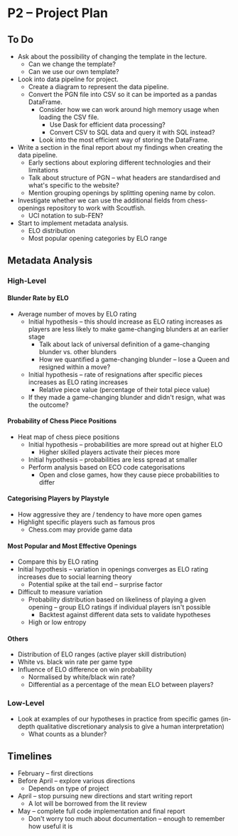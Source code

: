 # P2 – Project Plan

## To Do
- Ask about the possibility of changing the template in the lecture.
	- Can we change the template?
	- Can we use our own template?
- Look into data pipeline for project.
	- Create a diagram to represent the data pipeline.
	- Convert the PGN file into CSV so it can be imported as a pandas DataFrame.
		- Consider how we can work around high memory usage when loading the CSV file.
			- Use Dask for efficient data processing?
			- Convert CSV to SQL data and query it with SQL instead?
		- Look into the most efficient way of storing the DataFrame.
- Write a section in the final report about my findings when creating the data pipeline.
	- Early sections about exploring different technologies and their limitations
	- Talk about structure of PGN – what headers are standardised and what's specific to the website?
	- Mention grouping openings by splitting opening name by colon.
- Investigate whether we can use the additional fields from chess-openings repository to work with Scoutfish.
	- UCI notation to sub-FEN?
- Start to implement metadata analysis.
	- ELO distribution
	- Most popular opening categories by ELO range

## Metadata Analysis
### High-Level
#### Blunder Rate by ELO
- Average number of moves by ELO rating
	- Initial hypothesis – this should increase as ELO rating increases as players are less likely to make game-changing blunders at an earlier stage
		- Talk about lack of universal definition of a game-changing blunder vs. other blunders
		- How we quantified a game-changing blunder – lose a Queen and resigned within a move?
	- Initial hypothesis – rate of resignations after specific pieces increases as ELO rating increases
		- Relative piece value (percentage of their total piece value)
	- If they made a game-changing blunder and didn't resign, what was the outcome?
#### Probability of Chess Piece Positions
- Heat map of chess piece positions
	- Initial hypothesis – probabilities are more spread out at higher ELO
		- Higher skilled players activate their pieces more
	- Initial hypothesis – probabilities are less spread at smaller 
	- Perform analysis based on ECO code categorisations
		- Open and close games, how they cause piece probabilities to differ
#### Categorising Players by Playstyle
- How aggressive they are / tendency to have more open games
- Highlight specific players such as famous pros
	- Chess.com may provide game data
#### Most Popular and Most Effective Openings
- Compare this by ELO rating
- Initial hypothesis – variation in openings converges as ELO rating increases due to social learning theory
	- Potential spike at the tail end – surprise factor
- Difficult to measure variation
	- Probability distribution based on likeliness of playing a given opening – group ELO ratings if individual players isn't possible
		- Backtest against different data sets to validate hypotheses
	- High or low entropy
#### Others
- Distribution of ELO ranges (active player skill distribution)
- White vs. black win rate per game type
- Influence of ELO difference on win probability
	- Normalised by white/black win rate?
	- Differential as a percentage of the mean ELO between players?

### Low-Level
 - Look at examples of our hypotheses in practice from specific games (in-depth qualitative discretionary analysis to give a human interpretation)
	 - What counts as a blunder?
## Timelines
- February – first directions
- Before April – explore various directions
	- Depends on type of project
- April – stop pursuing new directions and start writing report
	- A lot will be borrowed from the lit review
- May – complete full code implementation and final report
	- Don't worry too much about documentation – enough to remember how useful it is